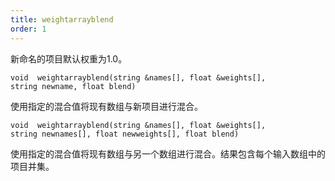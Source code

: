 ```yaml
---
title: weightarrayblend
order: 1
---
```


新命名的项目默认权重为1.0。

`void  weightarrayblend(string &names[], float &weights[], string newname, float blend)`

使用指定的混合值将现有数组与新项目进行混合。

`void  weightarrayblend(string &names[], float &weights[], string newnames[], float newweights[], float blend)`

使用指定的混合值将现有数组与另一个数组进行混合。结果包含每个输入数组中的项目并集。